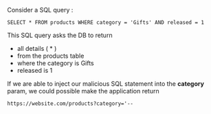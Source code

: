 
Consider a SQL query :


```
SELECT * FROM products WHERE category = 'Gifts' AND released = 1
```


This SQL query asks the DB to return

- all details ( * )
- from the products table
- where the category is Gifts
- released is 1



If we are able to inject our malicious SQL statement  into the **category** param, we could possible make the application return 


```
https://website.com/products?category='--
```







